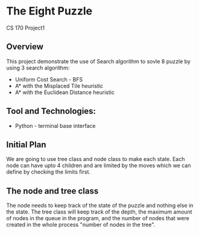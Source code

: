 # The Eight Puzzle
CS 170 Project1 

## Overview 
This project demonstrate the use of Search algorithm to sovle 8 puzzle by using 3 search algorithm: 
* Uniform Cost Search - BFS
* A* with the Misplaced Tile heuristic
* A* with the Euclidean Distance heuristic

## Tool and Technologies: 
* Python - terminal base interface

## Initial Plan
We are going to use tree class and node class to make each state. Each node can have upto 4 children and are limited by the moves which we can define by checking the limits first. 

## The node and tree class
The node needs to keep track of the state of the puzzle and nothing else in the state. 
The tree class will keep track of the depth, the maximum amount of nodes in the queue in the program, and the number of nodes that were created in the whole process "number of nodes in the tree".
